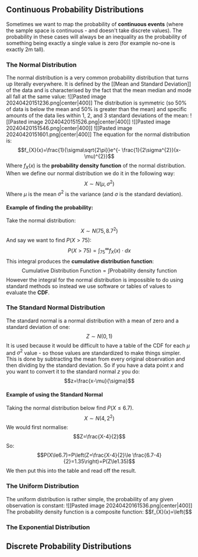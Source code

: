 ## Continuous Probability Distributions
Sometimes we want to map the probability of **continuous events** (where the sample space is continuous - and doesn't take discrete values).
The probability in these cases will always be an inequality as the probability of something being exactly a single value is zero (for example no-one is exactly 2m tall).
### The Normal Distribution
The normal distribution is a very common probability distribution that turns up literally everywhere. It is defined by the [[Mean and Standard Deviation]] of the data and is characterised by the fact that the mean median and mode all fall at the same value:
![[Pasted image 20240420151236.png|center|400]]
The distribution is symmetric (so 50% of data is below the mean and 50% is greater than the mean) and specific amounts of the data lies within 1, 2, and 3 standard deviations of the mean:
![[Pasted image 20240420151526.png|center|400]]
![[Pasted image 20240420151546.png|center|400]]
![[Pasted image 20240420151601.png|center|400]]
The equation for the normal distribution is:
$$f_{X}(x)=\frac{1}{\sigma\sqrt{2\pi}}e^{- \frac{1}{2\sigma^{2}}(x-\mu)^{2}}$$
Where $f_X(x)$ is the **probability density function** of the normal distribution.
\
When we define our normal distribution we do it in the following way:
$$X\sim N(\mu,\sigma^{2})$$
Where $\mu$ is the mean $\sigma^{2}$ is the variance (and $\sigma$ is the standard deviation).
#### Example of finding the probability:
Take the normal distribution:
$$X\sim N(75,8.7^{2})$$
And say we want to find $P(X>75)$:
$$P(X>75)=\int^{\infty}_{75}f_{X}(x)\cdot dx$$
This integral produces the **cumulative distribution function**:
$$\text {Cumulative Distribution Function}=\int\text{Probability density function}$$
However the integral for the normal distribution is impossible to do using standard methods so instead we use software or tables of values to evaluate the **CDF**.
### The Standard Normal Distribution
The standard normal is a normal distribution with a mean of zero and a standard deviation of one:
$$Z\sim N(0,1)$$
It is used because it would be difficult to have a table of the CDF for each $\mu$ and $\sigma^{2}$ value - so those values are standardized to make things simpler.
This is done by subtracting the mean from every original observation and then dividing by the standard deviation.
So if you have a data point $x$ and you want to convert it to the standard normal $z$ you do:
$$z=\frac{x-\mu}{\sigma}$$
#### Example of using the Standard Normal
Taking the normal distribution below find $P(X\le 6.7)$.
$$X\sim N(4,2^{2})$$
We would first normalise:
$$Z=\frac{X-4}{2}$$
So:
$$P(X\le6.7)=P\left(Z=\frac{X-4}{2}\le \frac{6.7-4}{2}=1.35\right)=P(Z\le1.35)$$
We then put this into the table and read off the result.

### The Uniform Distribution
The uniform distribution is rather simple, the probability of any given observation is constant:
![[Pasted image 20240420161536.png|center|400]]
The probability density function is a composite function:
$$f_{X}(x)=\left{$$
### The Exponential Distribution

## Discrete Probability Distributions
